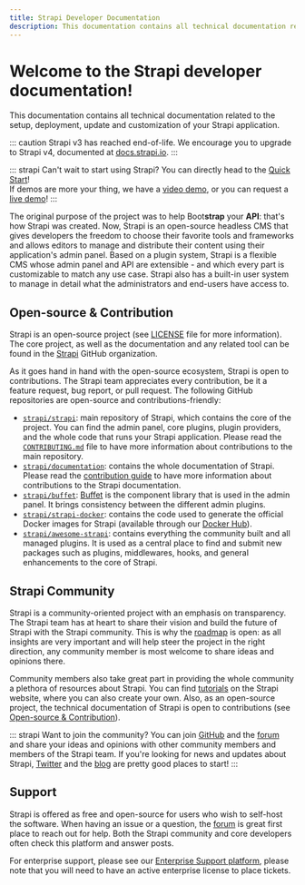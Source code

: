 ```yaml
---
title: Strapi Developer Documentation
description: This documentation contains all technical documentation related to the setup, deployment, update and customization of your Strapi application.
---
```


# Welcome to the Strapi developer documentation!

This documentation contains all technical documentation related to the setup, deployment, update and customization of your Strapi application.


::: caution
Strapi v3 has reached end-of-life. We encourage you to upgrade to Strapi v4, documented at [docs.strapi.io](https://docs.strapi.io).
:::


::: strapi  Can't wait to start using Strapi?
You can directly head to the [Quick Start](quick-start.md)! <br> If demos are more your thing, we have a [video demo](https://youtu.be/zd0_S_FPzKg), or you can request a [live demo](https://strapi.io/demo)!
:::

The original purpose of the project was to help Boot**strap** your **API**: that's how Strapi was created. Now, Strapi is an open-source headless CMS that gives developers the freedom to choose their favorite tools and frameworks and allows editors to manage and distribute their content using their application's admin panel. Based on a plugin system, Strapi is a flexible CMS whose admin panel and API are extensible - and which every part is customizable to match any use case. Strapi also has a built-in user system to manage in detail what the administrators and end-users have access to.

## Open-source & Contribution

Strapi is an open-source project (see [LICENSE](https://github.com/strapi/strapi/blob/master/LICENSE) file for more information). The core project, as well as the documentation and any related tool can be found in the [Strapi](https://github.com/strapi) GitHub organization.

As it goes hand in hand with the open-source ecosystem, Strapi is open to contributions. The Strapi team appreciates every contribution, be it a feature request, bug report, or pull request. The following GitHub repositories are open-source and contributions-friendly:

- [`strapi/strapi`](https://github.com/strapi/strapi): main repository of Strapi, which contains the core of the project. You can find the admin panel, core plugins, plugin providers, and the whole code that runs your Strapi application. Please read the [`CONTRIBUTING.md`](https://github.com/strapi/strapi/blob/master/CONTRIBUTING.md) file to have more information about contributions to the main repository.
- [`strapi/documentation`](https://github.com/strapi/documentation): contains the whole documentation of Strapi. Please read the [contribution guide](https://github.com/strapi/documentation/blob/main/CONTRIBUTING.md) to have more information about contributions to the Strapi documentation.
- [`strapi/buffet`](https://github.com/strapi/buffet): [Buffet](https://buffetjs.io) is the component library that is used in the admin panel. It brings consistency between the different admin plugins.
- [`strapi/strapi-docker`](https://github.com/strapi/strapi-docker): contains the code used to generate the official Docker images for Strapi (available through our [Docker Hub](https://hub.docker.com/r/strapi/strapi)).
- [`strapi/awesome-strapi`](https://github.com/strapi/awesome-strapi): contains everything the community built and all managed plugins. It is used as a central place to find and submit new packages such as plugins, middlewares, hooks, and general enhancements to the core of Strapi.


## Strapi Community

Strapi is a community-oriented project with an emphasis on transparency. The Strapi team has at heart to share their vision and build the future of Strapi with the Strapi community. This is why the [roadmap](https://portal.productboard.com/strapi) is open: as all insights are very important and will help steer the project in the right direction, any community member is most welcome to share ideas and opinions there.

Community members also take great part in providing the whole community a plethora of resources about Strapi. You can find [tutorials](https://strapi.io/tutorials/) on the Strapi website, where you can also create your own. Also, as an open-source project, the technical documentation of Strapi is open to contributions (see [Open-source & Contribution](#open-source-contribution)).

::: strapi Want to join the community?
You can join [GitHub](https://github.com/strapi/strapi) and the [forum](https://forum.strapi.io/) and share your ideas and opinions with other community members and members of the Strapi team. If you're looking for news and updates about Strapi, [Twitter](https://twitter.com/strapijs) and the [blog](https://strapi.io/blog) are pretty good places to start!
:::


## Support

Strapi is offered as free and open-source for users who wish to self-host the software. When having an issue or a question, the [forum](https://forum.strapi.io) is great first place to reach out for help. Both the Strapi community and core developers often check this platform and answer posts.

For enterprise support, please see our [Enterprise Support platform](https://support.strapi.io/support/home), please note that you will need to have an active enterprise license to place tickets.
